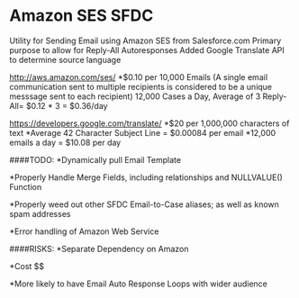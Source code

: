 Amazon SES SFDC
===============
Utility for Sending Email using Amazon SES from Salesforce.com
Primary purpose to allow for Reply-All Autoresponses
Added Google Translate API to determine source language

http://aws.amazon.com/ses/
*$0.10 per 10,000 Emails (A single email communication sent to multiple recipients is considered to be a unique messsage sent to each recipient)
12,000 Cases a Day, Average of 3 Reply-All= $0.12 * 3 = $0.36/day

https://developers.google.com/translate/
*$20 per 1,000,000 characters of text
*Average 42 Character Subject Line = $0.00084 per email
*12,000 emails a day = $10.08 per day

####TODO:
  *Dynamically pull Email Template

  *Properly Handle Merge Fields, including relationships and NULLVALUE() Function

  *Properly weed out other SFDC Email-to-Case aliases; as well as known spam addresses

  *Error handling of Amazon Web Service

####RISKS:
  *Separate Dependency on Amazon

  *Cost $$
  
  *More likely to have Email Auto Response Loops with wider audience
